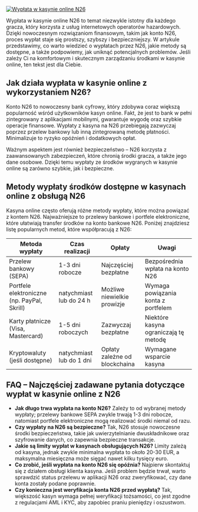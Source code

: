 [![Wypłata w kasynie online N26](https://123-caf.pages.dev/gitsignup.png)](https://vrmoo.ru/Bt82HjjY)

<div>     <p>Wypłata w kasynie online N26 to temat niezwykle istotny dla każdego gracza, który korzysta z usług internetowych operatorów hazardowych. Dzięki nowoczesnym rozwiązaniom finansowym, takim jak konto N26, proces wypłat staje się prostszy, szybszy i bezpieczniejszy. W artykule przedstawimy, co warto wiedzieć o wypłatach przez N26, jakie metody są dostępne, a także podpowiemy, jak uniknąć potencjalnych problemów. Jeśli zależy Ci na komfortowym i skutecznym zarządzaniu środkami w kasynie online, ten tekst jest dla Ciebie.</p>      <h2>Jak działa wypłata w kasynie online z wykorzystaniem N26?</h2>     <p>Konto N26 to nowoczesny bank cyfrowy, który zdobywa coraz większą popularność wśród użytkowników kasyn online. Fakt, że jest to bank w pełni zintegrowany z aplikacjami mobilnymi, gwarantuje wygodę oraz szybkie operacje finansowe. Wypłaty z kasyna na N26 przebiegają zazwyczaj poprzez przelew bankowy lub inną zintegrowaną metodę płatności. Minimalizuje to ryzyko opóźnień i dodatkowych opłat.</p>     <p>Ważnym aspektem jest również bezpieczeństwo – N26 korzysta z zaawansowanych zabezpieczeń, które chronią środki gracza, a także jego dane osobowe. Dzięki temu wypłaty ze środków wygranych w kasynie online są zarówno szybkie, jak i bezpieczne.</p>      <h2>Metody wypłaty środków dostępne w kasynach online z obsługą N26</h2>     <p>Kasyna online często oferują różne metody wypłaty, które można powiązać z kontem N26. Najważniejsze to przelewy bankowe i portfele elektroniczne, które ułatwiają transfer środków na konto bankowe N26. Poniżej znajdziesz listę popularnych metod, które współpracują z N26:</p>      <table>     <thead>       <tr>         <th>Metoda wypłaty</th>         <th>Czas realizacji</th>         <th>Opłaty</th>         <th>Uwagi</th>       </tr>     </thead>     <tbody>       <tr>         <td>Przelew bankowy (SEPA)</td>         <td>1-3 dni robocze</td>         <td>Najczęściej bezpłatne</td>         <td>Bezpośrednia wpłata na konto N26</td>       </tr>       <tr>         <td>Portfele elektroniczne (np. PayPal, Skrill)</td>         <td>natychmiast lub do 24 h</td>         <td>Możliwe niewielkie prowizje</td>         <td>Wymaga powiązania konta z portfelem</td>       </tr>       <tr>         <td>Karty płatnicze (Visa, Mastercard)</td>         <td>1-5 dni roboczych</td>         <td>Zazwyczaj bezpłatne</td>         <td>Niektóre kasyna ograniczają tę metodę</td>       </tr>       <tr>         <td>Kryptowaluty (jeśli dostępne)</td>         <td>natychmiast lub do 1 dni</td>         <td>Opłaty zależne od blockchaina</td>         <td>Wymagane wsparcie kasyna</td>       </tr>     </tbody>   </table>      <h2>FAQ – Najczęściej zadawane pytania dotyczące wypłat w kasynie online z N26</h2>     <ul>       <li><strong>Jak długo trwa wypłata na konto N26?</strong>       Zależy to od wybranej metody wypłaty; przelewy bankowe SEPA zwykle trwają 1-3 dni robocze, natomiast portfele elektroniczne mogą realizować środki niemal od razu.</li>        <li><strong>Czy wypłaty na N26 są bezpieczne?</strong>       Tak, N26 stosuje nowoczesne środki bezpieczeństwa, takie jak uwierzytelnianie dwuskładnikowe oraz szyfrowanie danych, co zapewnia bezpieczne transakcje.</li>        <li><strong>Jakie są limity wypłat w kasynach obsługujących N26?</strong>       Limity zależą od kasyna, jednak zwykle minimalna wypłata to około 20-30 EUR, a maksymalna miesięczna może sięgać nawet kilku tysięcy euro.</li>        <li><strong>Co zrobić, jeśli wypłata na konto N26 się opóźnia?</strong>       Najpierw skontaktuj się z działem obsługi klienta kasyna. Jeśli problem będzie trwał, warto sprawdzić status przelewu w aplikacji N26 oraz zweryfikować, czy dane konta zostały podane poprawnie.</li>        <li><strong>Czy konieczna jest weryfikacja konta N26 przed wypłatą?</strong>       Tak, większość kasyn wymaga pełnej weryfikacji tożsamości, co jest zgodne z regulacjami AML i KYC, aby zapobiec praniu pieniędzy i oszustwom.</li>     </ul>   </div>